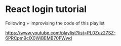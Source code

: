 # React login tutorial

Following + improvising the code of this playlist

https://www.youtube.com/playlist?list=PL0Zuz27SZ-6PRCpm9clX0WiBEMB70FWwd